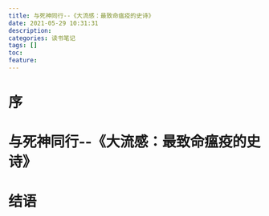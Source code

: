 ```yaml
---
title: 与死神同行--《大流感：最致命瘟疫的史诗》
date: 2021-05-29 10:31:31
description: 
categories: 读书笔记
tags: [] 
toc: 
feature: 
---
```


# 序
<!-- more -->

# 与死神同行--《大流感：最致命瘟疫的史诗》

# 结语